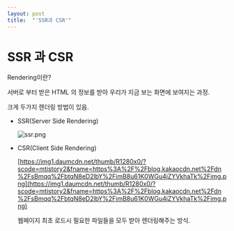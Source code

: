 ```yaml
---
layout: post
title:  "'SSR과 CSR'"
---
```


# SSR 과 CSR

Rendering이란?

서버로 부터 받은 HTML 의 정보를 받아 우리가 지금 보는 화면에 보여지는 과정.

크게 두가지 렌더링 방법이 있음.

- SSR(Server Side Rendering)
    
    ![ssr.png](SSR%20%E1%84%80%E1%85%AA%20CSR%20c836b56632134be58113468b39e4f36c/ssr.png)
    
- CSR(Client Side Rendering)
    
    [https://img1.daumcdn.net/thumb/R1280x0/?scode=mtistory2&fname=https%3A%2F%2Fblog.kakaocdn.net%2Fdn%2FsBmqq%2FbtqN8eD2lbY%2FimB8u61K0WGu4jZYVkhaTk%2Fimg.png](https://img1.daumcdn.net/thumb/R1280x0/?scode=mtistory2&fname=https%3A%2F%2Fblog.kakaocdn.net%2Fdn%2FsBmqq%2FbtqN8eD2lbY%2FimB8u61K0WGu4jZYVkhaTk%2Fimg.png)
    
    웹페이지 최초 로드시 필요한 파일들을 모두 받아 렌더링해주는 방식.
